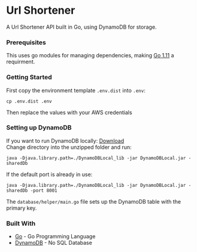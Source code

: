 # Url Shortener
A Url Shortener API built in Go, using DynamoDB for storage.
### Prerequisites
This uses go modules for managing dependencies, making [Go 1.11](https://github.com/golang/go/wiki/Modules) a requirment.
### Getting Started
First copy the environment template `.env.dist` into `.env`:
```
cp .env.dist .env
```
Then replace the values with your AWS credentials
### Setting up DynamoDB
If you want to run DynamoDB locally:
[Download](https://docs.aws.amazon.com/amazondynamodb/latest/developerguide/DynamoDBLocal.DownloadingAndRunning.html)\
Change directory into the unzipped folder and run:
```
java -Djava.library.path=./DynamoDBLocal_lib -jar DynamoDBLocal.jar -sharedDb
```
If the default port is already in use:
```
java -Djava.library.path=./DynamoDBLocal_lib -jar DynamoDBLocal.jar -sharedDb -port 8001
```
The `database/helper/main.go` file sets up the DynamoDB table with the primary key.
### Built With
* [Go](https://golang.org/) - Go Programming Language
* [DynamoDB](https://aws.amazon.com/dynamodb/) - No SQL Database
